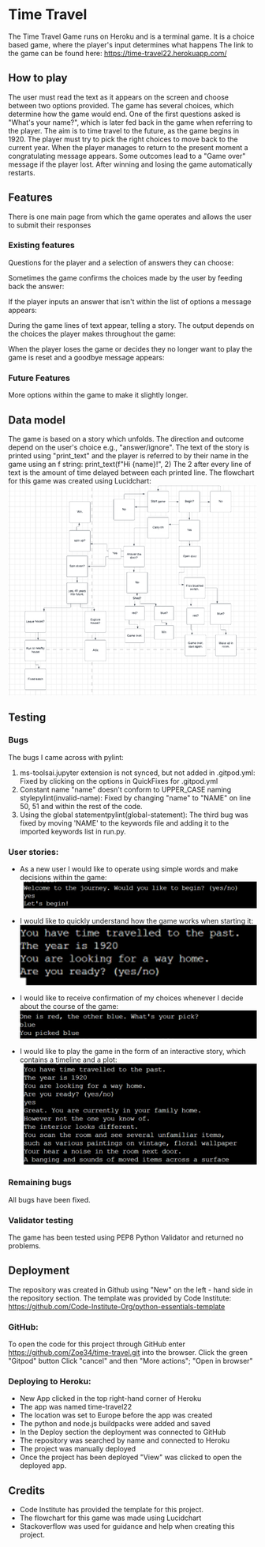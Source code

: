 # Time Travel
The Time Travel Game runs on Heroku and is a terminal game.
It is a choice based game, where the player's input determines what happens
The link to the game can be found here: https://time-travel22.herokuapp.com/


## How to play
The user must read the text as it appears on the screen and choose between two options provided.
The game has several choices, which determine how the game would end.
One of the first questions asked is "What's your name?", which is later fed back in the game when referring to the player.
The aim is to time travel to the future, as the game begins in 1920.
The player must try to pick the right choices to move back to the current year.
When the player manages to return to the present moment a congratulating message appears.
Some outcomes lead to a "Game over" message if the player lost.
After winning and losing the game automatically restarts.

## Features
There is one main page from which the game operates and allows the user to submit their responses

### Existing features
Questions for the player and a selection of answers they can choose:

Sometimes the game confirms the choices made by the user by feeding back the answer:

If the player inputs an answer that isn't within the list of options a message appears:

During the game lines of text appear, telling a story. The output depends on the choices the player makes throughout the game:

When the player loses the game or decides they no longer want to play the game is reset and a goodbye message appears:


### Future Features
More options within the game to make it slightly longer.


## Data model
The game is based on a story which unfolds. The direction and outcome depend on the user's choice e.g., "answer/ignore".
The text of the story is printed using "print_text" and the player is referred to by their name in the game using an f string: print_text(f"Hi {name}!", 2)
The 2 after every line of text is the amount of time delayed between each printed line.
The flowchart for this game was created using Lucidchart:
![Flowchart image](assets/flowchart.png)

## Testing

### Bugs
The bugs I came across with pylint:
1. ms-toolsai.jupyter extension is not synced, but not added in .gitpod.yml:
Fixed by clicking on the options in QuickFixes for .gitpod.yml
2. Constant name "name" doesn't conform to UPPER_CASE naming stylepylint(invalid-name):
Fixed by changing "name" to "NAME" on line 50, 51 and within the rest of the code.
3. Using the global statementpylint(global-statement):
The third bug was fixed by moving 'NAME' to the keywords file and adding it to the imported keywords list in run.py.

### User stories:
- As a new user I would like to operate using simple words and make decisions within the game:
![Question screenshot](assets/game-screenshots.png/decisions.png)

- I would like to quickly understand how the game works when starting it:
![Explanation of the game](assets/game-screenshots.png/explanation.png)
- I would like to receive confirmation of my choices whenever I decide about the course of the game:
![Confirmation of choices](assets/game-screenshots.png/confirmation.png)
- I would like to play the game in the form of an interactive story, which contains a timeline and a plot:
![Main storyline](assets/game-screenshots.png/storyline.png)


### Remaining bugs
All bugs have been fixed.
### Validator testing
The game has been tested using PEP8 Python Validator and returned no problems.

## Deployment
The repository was created in Github using "New" on the left - hand side in the repository section.
The template was provided by Code Institute: https://github.com/Code-Institute-Org/python-essentials-template

### GitHub:
To open the code for this project through GitHub enter https://github.com/Zoe34/time-travel.git into the browser.
Click the green "Gitpod" button
Click "cancel" and then "More actions"; "Open in browser"

### Deploying to Heroku:
- New App clicked in the top right-hand corner of Heroku
- The app was named time-travel22
- The location was set to Europe before the app was created
- The python and node.js buildpacks were added and saved
- In the Deploy section the deployment was connected to GitHub
- The repository was searched by name and connected to Heroku
- The project was manually deployed
- Once the project has been deployed "View" was clicked to open the deployed app.

## Credits
- Code Institute has provided the template for this project.
- The flowchart for this game was made using Lucidchart
- Stackoverflow was used for guidance and help when creating this project.
